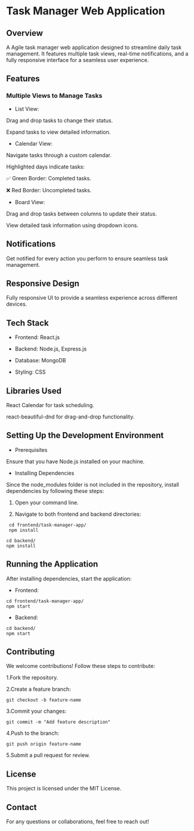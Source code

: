 # Task Manager Web Application

## Overview

A Agile task manager web application designed to streamline daily task management. It features multiple task views, real-time notifications, and a fully responsive interface for a seamless user experience.

## Features

### Multiple Views to Manage Tasks

- List View:

Drag and drop tasks to change their status.

Expand tasks to view detailed information.

- Calendar View:

Navigate tasks through a custom calendar.

Highlighted days indicate tasks:

✅ Green Border: Completed tasks.

❌ Red Border: Uncompleted tasks.

- Board View:

Drag and drop tasks between columns to update their status.

View detailed task information using dropdown icons.

## Notifications

Get notified for every action you perform to ensure seamless task management.

## Responsive Design

Fully responsive UI to provide a seamless experience across different devices.

## Tech Stack

- Frontend: React.js

- Backend: Node.js, Express.js

- Database: MongoDB

- Styling: CSS

## Libraries Used

React Calendar for task scheduling.

react-beautiful-dnd for drag-and-drop functionality.

## Setting Up the Development Environment

- Prerequisites

Ensure that you have Node.js installed on your machine.

- Installing Dependencies

Since the node_modules folder is not included in the repository, install dependencies by following these steps:

1. Open your command line.

2. Navigate to both frontend and backend directories:
```
 cd frontend/task-manager-app/
 npm install

cd backend/
npm install
```
## Running the Application

After installing dependencies, start the application:

- Frontend:
```
cd frontend/task-manager-app/
npm start
```
- Backend:
```
cd backend/
npm start
```
## Contributing

We welcome contributions! Follow these steps to contribute:

1.Fork the repository.

2.Create a feature branch:

`git checkout -b feature-name`

3.Commit your changes:

`git commit -m "Add feature description"`

4.Push to the branch:

`git push origin feature-name`

5.Submit a pull request for review.

## License

This project is licensed under the MIT License.

## Contact

For any questions or collaborations, feel free to reach out!


